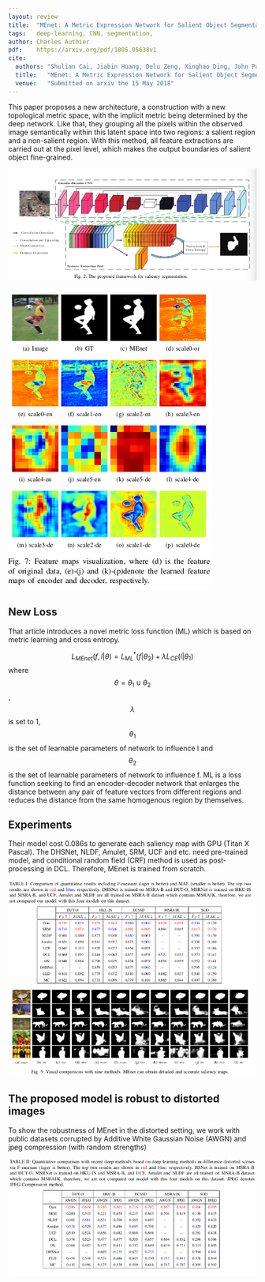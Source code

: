 ```yaml
---
layout: review
title:  "MEnet: A Metric Expression Network for Salient Object Segmentation"
tags:   deep-learning, CNN, segmentation,
author: Charles Authier
pdf:    https://arxiv.org/pdf/1805.05638v1
cite:
  authors: "Shulian Cai, Jiabin Huang, Delu Zeng, Xinghao Ding, John Paisley"
  title:   "MEnet: A Metric Expression Network for Salient Object Segmentation"
  venue:   "Submitted on arxiv the 15 May 2018"
---
```



This paper proposes a new architecture, a construction with a new topological metric space, with the implicit metric being determined by the deep network. Like that, they grouping all the pixels within the observed image semantically within this latent space into two regions: a salient region and a non-salient region. With this method, all feature extractions are carried out at the pixel level, which makes the output boundaries of salient object fine-grained.

![](/deep-learning/images/MEnet/MEnet_schema.png)

![](/deep-learning/images/MEnet/MEnet_fm.png)

## New Loss
That article introduces a novel metric loss function (ML) which is based on metric learning and cross entropy.

$$L_{MEnet}(f,l|\theta)=L^{*}_{ML}(f|\theta_{2})+\lambda L_{CE}(l|\theta_{1}) $$ where $$\theta = \theta_{1}\cup\theta_{2} $$, $$\lambda $$ is set to 1, $$\theta_{1}$$ is the set of learnable parameters of network to influence l and $$\theta_{2}$$ is the set of learnable parameters of network to influence f.
ML is a loss function seeking to find an encoder-decoder network that enlarges the distance between any pair of feature vectors from different regions and reduces the distance from the same homogenous region by themselves.

## Experiments
Their model cost 0.086s to generate each saliency map with GPU (Titan X Pascal).
The DHSNet, NLDF, Amulet, SRM, UCF and etc. need pre-trained model, and conditional random field (CRF) method is used as post-processing in DCL. Therefore, MEnet is trained from scratch.

![](/deep-learning/images/MEnet/MEnet_result.png)

## The proposed model is robust to distorted images
To show the robustness of MEnet in the distorted setting, we work with public datasets corrupted by Additive White Gaussian Noise (AWGN) and jpeg compression (with random strengths)

![](/deep-learning/images/MEnet/MEnet_noise.png)
